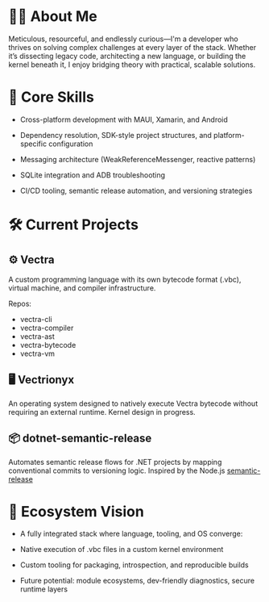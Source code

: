 # 🧑‍💻 About Me

Meticulous, resourceful, and endlessly curious—I'm a developer who thrives on solving complex challenges at every layer of the stack. Whether it’s dissecting legacy code, architecting a new language, or building the kernel beneath it, I enjoy bridging theory with practical, scalable solutions.

# 🔧 Core Skills

- Cross-platform development with MAUI, Xamarin, and Android

- Dependency resolution, SDK-style project structures, and platform-specific configuration

- Messaging architecture (WeakReferenceMessenger, reactive patterns)

- SQLite integration and ADB troubleshooting

- CI/CD tooling, semantic release automation, and versioning strategies

# 🛠️ Current Projects

## ⚙️ Vectra

A custom programming language with its own bytecode format (.vbc), virtual machine, and compiler infrastructure. 

Repos:
- vectra-cli
- vectra-compiler
- vectra-ast
- vectra-bytecode
- vectra-vm

## 🖥️ Vectrionyx

An operating system designed to natively execute Vectra bytecode without requiring an external runtime. Kernel design in progress.

## 📦 dotnet-semantic-release

Automates semantic release flows for .NET projects by mapping conventional commits to versioning logic. Inspired by the Node.js [semantic-release](https://npmjs.com/package/semantic-release)

# 🌌 Ecosystem Vision

- A fully integrated stack where language, tooling, and OS converge:

- Native execution of .vbc files in a custom kernel environment

- Custom tooling for packaging, introspection, and reproducible builds

- Future potential: module ecosystems, dev-friendly diagnostics, secure runtime layers

